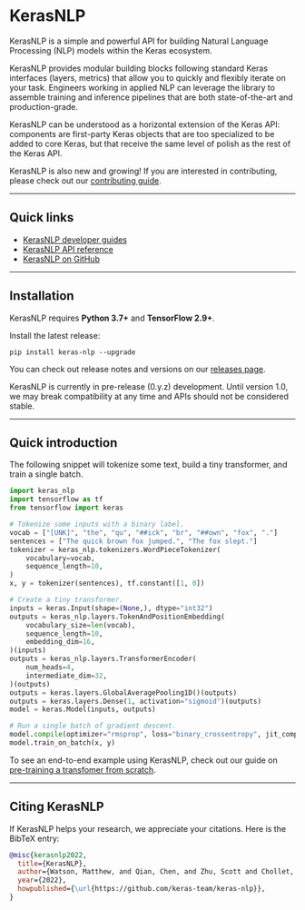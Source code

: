 # KerasNLP

KerasNLP is a simple and powerful API for building Natural Language Processing
(NLP) models within the Keras ecosystem.

KerasNLP provides modular building blocks following standard Keras interfaces
(layers, metrics) that allow you to quickly and flexibly iterate on your task.
Engineers working in applied NLP can leverage the library to assemble training
and inference pipelines that are both state-of-the-art and production-grade.

KerasNLP can be understood as a horizontal extension of the Keras API:
components are first-party Keras objects that are too specialized to be
added to core Keras, but that receive the same level of polish as the rest of
the Keras API.

KerasNLP is also new and growing! If you are interested in contributing, please
check out our
[contributing guide](https://github.com/keras-team/keras-nlp/blob/master/CONTRIBUTING.md).

---
## Quick links

* [KerasNLP developer guides](/guides/keras_nlp/)
* [KerasNLP API reference](/api/keras_nlp/)
* [KerasNLP on GitHub](https://github.com/keras-team/keras-nlp)

---
## Installation

KerasNLP requires **Python 3.7+** and **TensorFlow 2.9+**.

Install the latest release:

```
pip install keras-nlp --upgrade
```

You can check out release notes and versions on our
[releases page](https://github.com/keras-team/keras-nlp/releases).

KerasNLP is currently in pre-release (0.y.z) development. Until version 1.0, we
may break compatibility at any time and APIs should not be considered stable.

---
## Quick introduction

The following snippet will tokenize some text, build a tiny transformer, and
train a single batch.

```python
import keras_nlp
import tensorflow as tf
from tensorflow import keras

# Tokenize some inputs with a binary label.
vocab = ["[UNK]", "the", "qu", "##ick", "br", "##own", "fox", "."]
sentences = ["The quick brown fox jumped.", "The fox slept."]
tokenizer = keras_nlp.tokenizers.WordPieceTokenizer(
    vocabulary=vocab,
    sequence_length=10,
)
x, y = tokenizer(sentences), tf.constant([1, 0])

# Create a tiny transformer.
inputs = keras.Input(shape=(None,), dtype="int32")
outputs = keras_nlp.layers.TokenAndPositionEmbedding(
    vocabulary_size=len(vocab),
    sequence_length=10,
    embedding_dim=16,
)(inputs)
outputs = keras_nlp.layers.TransformerEncoder(
    num_heads=4,
    intermediate_dim=32,
)(outputs)
outputs = keras.layers.GlobalAveragePooling1D()(outputs)
outputs = keras.layers.Dense(1, activation="sigmoid")(outputs)
model = keras.Model(inputs, outputs)

# Run a single batch of gradient descent.
model.compile(optimizer="rmsprop", loss="binary_crossentropy", jit_compile=True)
model.train_on_batch(x, y)
```

To see an end-to-end example using KerasNLP, check out our guide on
[pre-training a transfomer from scratch](/guides/keras_nlp/transformer_pretraining/).

---
## Citing KerasNLP

If KerasNLP helps your research, we appreciate your citations.
Here is the BibTeX entry:

```bibtex
@misc{kerasnlp2022,
  title={KerasNLP},
  author={Watson, Matthew, and Qian, Chen, and Zhu, Scott and Chollet, Fran\c{c}ois and others},
  year={2022},
  howpublished={\url{https://github.com/keras-team/keras-nlp}},
}
```
